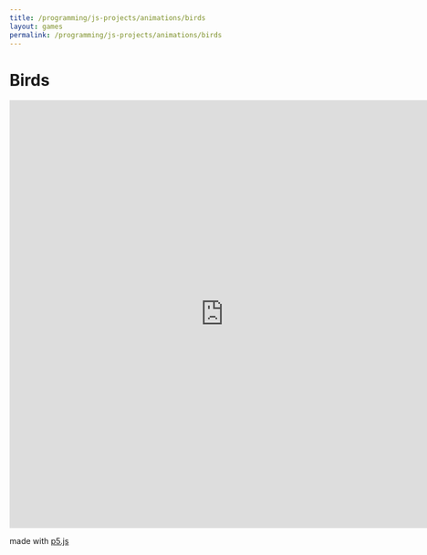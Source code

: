 ```yaml
---
title: /programming/js-projects/animations/birds
layout: games
permalink: /programming/js-projects/animations/birds
---
```


<h1>Birds</h1>

<iframe src="https://editor.p5js.org/Plotkine/present/NYcHr4h5V" width="750px" height="750px" frameBorder="0" title="birds"></iframe>

<p>made with <a href="https://p5js.org/" target="_blank" rel="noopener noreferrer">p5.js</a></p>
